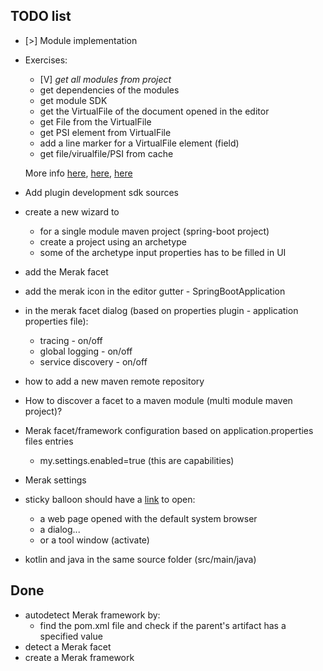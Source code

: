 TODO list
---

- [>] Module implementation
- Exercises:
    - [V] _get all modules from project_
    - get dependencies of the modules
    - get module SDK
    - get the VirtualFile of the document opened in the editor
    - get File from the VirtualFile
    - get PSI element from VirtualFile
    - add a line marker for a VirtualFile element (field)
    - get file/virualfile/PSI from cache
    
    More info [here](https://www.jetbrains.org/intellij/sdk/docs/reference_guide/project_model/module.html),  [here](https://www.jetbrains.org/intellij/sdk/docs/basics/psi_cookbok.html), [here](https://www.youtube.com/watch?v=j2tvi4GbOr4)
    
- Add plugin development sdk sources
- create a new wizard to
    - for a single module maven project (spring-boot project)
    - create a project using an archetype
    - some of the archetype input properties has to be filled in UI
- add the Merak facet
- add the merak icon in the editor gutter - SpringBootApplication
- in the merak facet dialog (based on properties plugin - application properties file):
    - tracing - on/off
    - global logging - on/off
    - service discovery - on/off
- how to add a new maven remote repository
- How to discover a facet to a maven module (multi module maven project)?
- Merak facet/framework configuration based on application.properties files entries
    - my.settings.enabled=true (this are capabilities)
    
- Merak settings
- sticky balloon should have a [link](http://blog.thibaulthelsmoortel.be/java/clickable-links-balloon-notifications-intellij-plugin/) to open:
    - a web page opened with the default system browser
    - a dialog...
    - or a tool window (activate)
- kotlin and java in the same source folder (src/main/java)

Done
--
- autodetect Merak framework by:
    - find the pom.xml file and check if the parent's artifact has a specified value
- detect a Merak facet
- create a Merak framework

